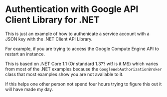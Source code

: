 # Authentication with Google API Client Library for .NET
This is just an example of how to authenicate a service account with a JSON key with the .NET Client API Library.

For example, if you are trying to access the Google Compute Engine API to restart an instance.

This is based on .NET Core 1.1 (Or standard 1.3?? wtf is it MS) which varies from most of the .NET examples because the `GoogleWebAuthorizationBroker` class that most examples show you are not available to it.

If this helps one other person not spend four hours trying to figure this out it will have made my day.
